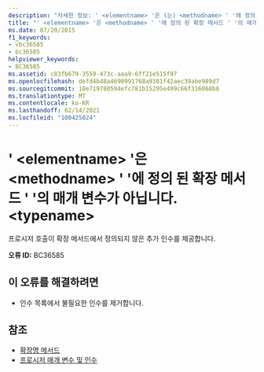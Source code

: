 ```yaml
---
description: "자세한 정보: ' <elementname> '은 (는) <methodname> ' '에 정의 된 확장 메서드 ' '의 매개 변수가 아닙니다. <typename>"
title: "' <elementname> '은 <methodname> ' '에 정의 된 확장 메서드 ' '의 매개 변수가 아닙니다. <typename>"
ms.date: 07/20/2015
f1_keywords:
- vbc36585
- bc36585
helpviewer_keywords:
- BC36585
ms.assetid: c83fb679-3559-473c-aaa9-6ff21e515f97
ms.openlocfilehash: defd4b48a4690991768a9381f42aec39abe989d7
ms.sourcegitcommit: 10e719780594efc781b15295e499c66f316068b8
ms.translationtype: MT
ms.contentlocale: ko-KR
ms.lasthandoff: 02/14/2021
ms.locfileid: "100425024"
---
```

# <a name="elementname-is-not-a-parameter-of-extension-method-methodname-defined-in-typename"></a>' \<elementname> '은 \<methodname> ' '에 정의 된 확장 메서드 ' '의 매개 변수가 아닙니다. \<typename>

프로시저 호출이 확장 메서드에서 정의되지 않은 추가 인수를 제공합니다.  
  
 **오류 ID:** BC36585  
  
## <a name="to-correct-this-error"></a>이 오류를 해결하려면  
  
- 인수 목록에서 불필요한 인수를 제거합니다.  
  
## <a name="see-also"></a>참조

- [확장명 메서드](../programming-guide/language-features/procedures/extension-methods.md)
- [프로시저 매개 변수 및 인수](../programming-guide/language-features/procedures/procedure-parameters-and-arguments.md)
